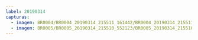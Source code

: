```yaml
---
label: 20190314
capturas:
  - imagem: BR0004/BR0004_20190314_215511_161442/BR0004_20190314_215511_161442_stack_1_meteors.jpg
  - imagem: BR0005/BR0005_20190314_215510_552123/BR0005_20190314_215510_552123_stack_1_meteors.jpg
---
```

